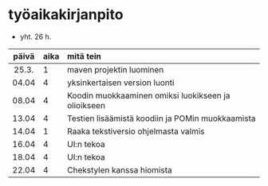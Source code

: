
# työaikakirjanpito

- yht. 26 h. 

| päivä | aika | mitä tein  |
| :----:|:-----| :-----|
| 25.3. | 1    | maven projektin luominen |
| 04.04 | 4    | yksinkertaisen version luonti |
| 08.04 | 4    | Koodin muokkaaminen omiksi luokikseen ja olioikseen |
| 13.04 | 4    | Testien lisäämistä koodiin ja POMin muokkaamista|
| 14.04 | 1    | Raaka tekstiversio ohjelmasta valmis|
| 16.04 | 4    | UI:n tekoa|
| 18.04 | 4    | UI:n tekoa|
| 22.04 | 4    | Chekstylen kanssa hiomista|
